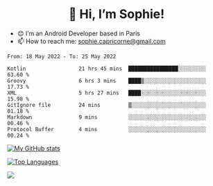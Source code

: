 <h1 align="center"> 👋 Hi, I’m Sophie! </h1>  

- 😊 I’m an Android Developer based in Paris
- 📫 How to reach me: sophie.capricorne@gmail.com


<!--START_SECTION:waka-->

```text
From: 18 May 2022 - To: 25 May 2022

Kotlin                 21 hrs 45 mins  ████████████████░░░░░░░░░   63.60 %
Groovy                 6 hrs 3 mins    ████▒░░░░░░░░░░░░░░░░░░░░   17.73 %
XML                    5 hrs 27 mins   ████░░░░░░░░░░░░░░░░░░░░░   15.98 %
GitIgnore file         24 mins         ▒░░░░░░░░░░░░░░░░░░░░░░░░   01.18 %
Markdown               9 mins          ░░░░░░░░░░░░░░░░░░░░░░░░░   00.46 %
Protocol Buffer        4 mins          ░░░░░░░░░░░░░░░░░░░░░░░░░   00.24 %
```

<!--END_SECTION:waka-->

[![My GitHub stats](https://github-readme-stats.vercel.app/api?username=sophicapri&show_icons=true&theme=buefy)](https://github.com/anuraghazra/github-readme-stats)

[![Top Languages](https://github-readme-stats.vercel.app/api/top-langs/?username=sophicapri&langs_count=2&layout=compact)](https://github.com/anuraghazra/github-readme-stats)

![](https://github-readme-streak-stats.herokuapp.com/?user=sophicapri)
